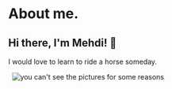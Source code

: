 
# About me.

 
## Hi there, I'm Mehdi! 👋



I would love to learn to ride a horse someday.

<!-- idk why the pictures are not showing. -->
&nbsp;
<picture>
 <source media="(prefers-color-scheme: dark)" srcset="https://cdn.pixabay.com/photo/2014/12/08/17/52/horse-561221_640.jpg">
 <source media="(prefers-color-scheme: light)" srcset="https://cdn.pixabay.com/photo/2014/12/08/17/52/horse-561221_640.jpg">
 <img alt="you can't see the pictures for some reasons" src="https://i.pinimg.com/236x/b2/e9/2d/b2e92dc1a3ca1ba765310561e26f7e5a.jpg">
</picture>

